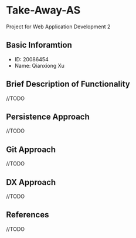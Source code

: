 # Take-Away-AS
Project for Web Application Development 2

## Basic Inforamtion
- ID: 20086454
- Name: Qianxiong Xu

## Brief Description of Functionality
//TODO

## Persistence Approach
//TODO

## Git Approach
//TODO

## DX Approach
//TODO

## References
//TODO
